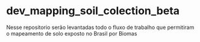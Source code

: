 # dev_mapping_soil_colection_beta
Nesse repositorio serão levantadas todo o fluxo de trabalho que permitiram o mapeamento de solo exposto no Brasil por Biomas 

